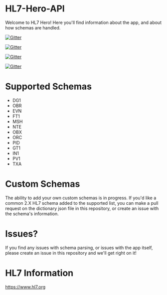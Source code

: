 # HL7-Hero-API

Welcome to HL7 Hero! Here you'll find information about the app, and about how schemas are handled.

[![Gitter](https://img.shields.io/badge/iPhone%2013.5-Compatible!-blue)](https://github.com/DaveAldon/HL7-Hero-API)

[![Gitter](https://img.shields.io/badge/iPad%2013.5-Compatible!-blue)](https://github.com/DaveAldon/HL7-Hero-API)

[![Gitter](https://img.shields.io/badge/Android%2028-In%20Progress-yellow)](https://github.com/DaveAldon/HL7-Hero-API)

[![Gitter](https://img.shields.io/badge/Android%2029-In%20Progress-yellow)](https://github.com/DaveAldon/HL7-Hero-API)

# Supported Schemas
- DG1
- OBR
- EVN
- FT1
- MSH
- NTE
- OBX
- ORC
- PID
- GT1
- IN1
- PV1
- TXA

# Custom Schemas

The ability to add your own custom schemas is in progress. If you'd like a common 2.X HL7 schema added to the supported list, you can make a pull request on the dictionary json file in this repository, or create an issue with the schema's information.

# Issues?

If you find any issues with schema parsing, or issues with the app itself, please create an issue in this repository and we'll get right on it!

# HL7 Information

https://www.hl7.org
